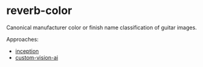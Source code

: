 # reverb-color

Canonical manufacturer color or finish name classification of guitar images.

Approaches:

- [inception](inception/README.md)
- [custom-vision-ai](custom-vision-ai/README.md)
